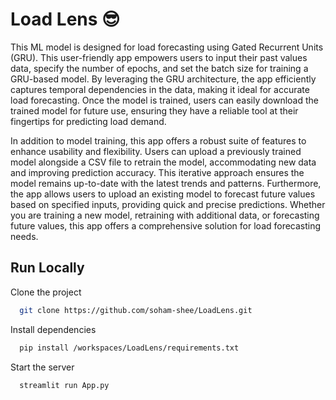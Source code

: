 # Load Lens 😎

This ML model is designed for load forecasting using Gated Recurrent Units (GRU). This user-friendly
app empowers users to input their past values data, specify the number of epochs, and set the 
batch size for training a GRU-based model. 
By leveraging the GRU architecture, the app efficiently captures temporal dependencies in the 
data, making it ideal for accurate load forecasting. Once the model is trained, users can easily 
download the trained model for future use, ensuring they have a reliable tool at their fingertips
for predicting load demand.

In addition to model training, this app offers a robust suite of features to enhance usability 
and flexibility. Users can upload a previously trained model alongside a CSV file to retrain 
the model, accommodating new data and improving prediction accuracy. This iterative approach 
ensures the model remains up-to-date with the latest trends and patterns. Furthermore, the app 
allows users to upload an existing model to forecast future values based on specified inputs, 
providing quick and precise predictions. Whether you are training a new model, retraining with 
additional data, or forecasting future values, this app offers a comprehensive solution for load 
forecasting needs.
## Run Locally

Clone the project

```bash
  git clone https://github.com/soham-shee/LoadLens.git
```

Install dependencies

```bash
  pip install /workspaces/LoadLens/requirements.txt
```

Start the server

```bash
  streamlit run App.py
```

